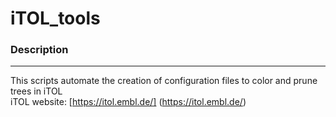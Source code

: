 # iTOL_tools
### Description
---
This scripts automate the creation of configuration files to color and prune trees in iTOL  
iTOL website: [https://itol.embl.de/] (https://itol.embl.de/)  

